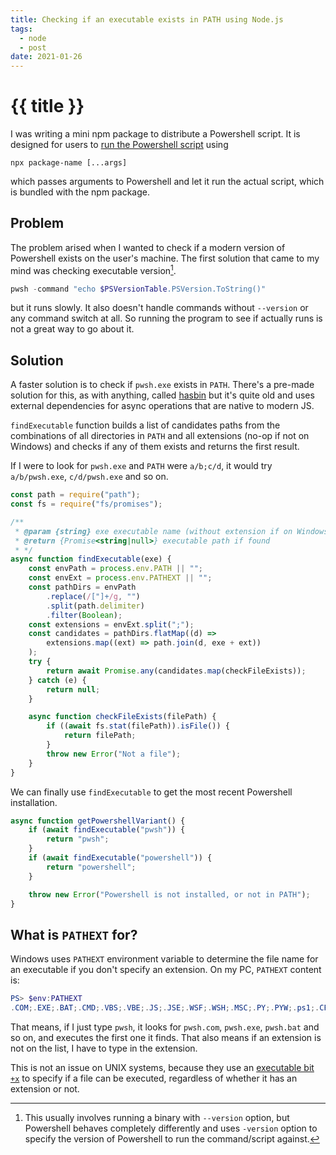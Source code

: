 ```yaml
---
title: Checking if an executable exists in PATH using Node.js
tags:
  - node
  - post
date: 2021-01-26
---
```


# {{ title }}

I was writing a mini npm package to distribute a Powershell script. It is designed for users to [run the Powershell script](/posts/running-powershell-script-in-node/) using

```
npx package-name [...args]
``` 

which passes arguments to Powershell and let it run the actual script, which is bundled with the npm package. 

## Problem

The problem arised when I wanted to check if a modern version of Powershell exists on the user's machine.
The first solution that came to my mind was checking executable version[^version].

```powershell
pwsh -command "echo $PSVersionTable.PSVersion.ToString()" 
```

but it runs slowly. It also doesn't handle commands without `--version` or any command switch at all. So running the program to see if actually runs is not a great way to go about it.

## Solution

A faster solution is to check if `pwsh.exe` exists in `PATH`. There's a pre-made solution for this, as with anything, called [hasbin](https://github.com/springernature/hasbin) but it's quite old and uses external dependencies for async operations that are native to modern JS.

`findExecutable` function builds a list of candidates paths from the combinations of all directories in `PATH` and all extensions (no-op if not on Windows) and checks if any of them exists and returns the first result.

If I were to look for `pwsh.exe` and `PATH` were `a/b;c/d`, it would try `a/b/pwsh.exe`, `c/d/pwsh.exe` and so on.


```js
const path = require("path");
const fs = require("fs/promises");

/**
 * @param {string} exe executable name (without extension if on Windows)
 * @return {Promise<string|null>} executable path if found
 * */
async function findExecutable(exe) {
    const envPath = process.env.PATH || "";
    const envExt = process.env.PATHEXT || "";
    const pathDirs = envPath
        .replace(/["]+/g, "")
        .split(path.delimiter)
        .filter(Boolean);
    const extensions = envExt.split(";");
    const candidates = pathDirs.flatMap((d) =>
        extensions.map((ext) => path.join(d, exe + ext))
    );
    try {
        return await Promise.any(candidates.map(checkFileExists));
    } catch (e) {
        return null;
    }

    async function checkFileExists(filePath) {
        if ((await fs.stat(filePath)).isFile()) {
            return filePath;
        }
        throw new Error("Not a file");
    }
}
```

We can finally use `findExecutable` to get the most recent Powershell installation.

```js
async function getPowershellVariant() {
    if (await findExecutable("pwsh")) {
        return "pwsh";
    }
    if (await findExecutable("powershell")) {
        return "powershell";
    }

    throw new Error("Powershell is not installed, or not in PATH");
}
```

## What is `PATHEXT` for?
Windows uses `PATHEXT` environment variable to determine the file name for an executable if you don't specify an extension. On my PC, `PATHEXT` content is:

```powershell
PS> $env:PATHEXT
.COM;.EXE;.BAT;.CMD;.VBS;.VBE;.JS;.JSE;.WSF;.WSH;.MSC;.PY;.PYW;.ps1;.CPL
```

That means, if I just type `pwsh`, it looks for `pwsh.com`, `pwsh.exe`, `pwsh.bat` and so on, and executes the first one it finds. 
That also means if an extension is not on the list, I have to type in the extension. 

This is not an issue on UNIX systems, because they use an [executable bit `+x`][bit] to specify if a file can be executed, regardless of whether it has an extension or not.

[bit]: https://en.wikipedia.org/wiki/File-system_permissions#Symbolic_notation

[^version]: This usually involves running a binary with `--version` option, but Powershell behaves completely differently and uses `-version` option to specify the version of Powershell to run the command/script against.
